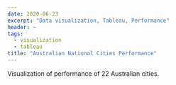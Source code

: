 ```yaml
---
date: 2020-06-23
excerpt: "Data visualization, Tableau, Performance"
header: ~
tags:
  - visualization
  - tableau
title: "Australian National Cities Performance"
---
```


Visualization of performance of 22 Australian cities.
